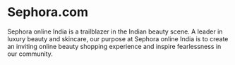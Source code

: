 <h1>Sephora.com</h1>

<p>Sephora online India is a trailblazer in the Indian beauty scene. A leader in luxury beauty and skincare, our purpose at Sephora online India is to create an inviting online beauty shopping experience and inspire fearlessness in our community.</p>
